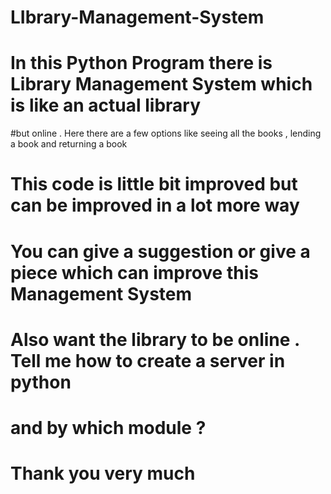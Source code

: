 # LIbrary-Management-System
# In this Python Program there is Library Management System which is like an actual library 
#but online . Here there are a few options like seeing all the books , lending a book and returning a book
# This code is little bit improved but can be improved in a lot more way
# You can give a suggestion or give a piece which can improve this Management System
# Also  want the library to be online . Tell me how to create a server in python
# and by which module ?
# Thank you very much
